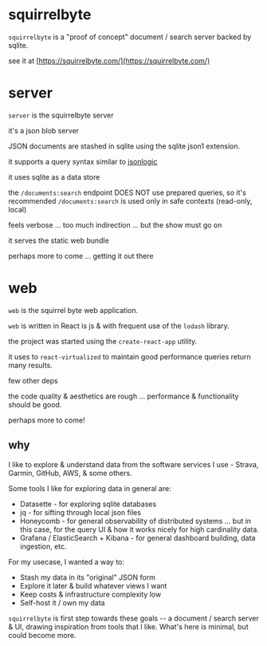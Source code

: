 # squirrelbyte

`squirrelbyte` is a "proof of concept" document / search server backed by sqlite.

see it at [https://squirrelbyte.com/](https://squirrelbyte.com/)

# server

`server` is the squirrelbyte server

it's a json blob server

JSON documents are stashed in sqlite using the sqlite json1 extension.

it supports a query syntax similar to [jsonlogic](https://jsonlogic.com/)

it uses sqlite as a data store

the `/documents:search` endpoint DOES NOT use prepared queries, so it's recommended `/documents:search` is used only in safe contexts (read-only, local)

feels verbose ... too much indirection ... but the show must go on

it serves the static web bundle

perhaps more to come ... getting it out there

# web

`web` is the squirrel byte web application.

`web` is written in React is js & with frequent use of the `lodash` library.

the project was started using the `create-react-app` utility.

it uses to `react-virtualized` to maintain good performance queries return many results.

few other deps

the code quality & aesthetics are rough ... performance & functionality should be good.

perhaps more to come!


## why

I like to explore & understand data from the software services I use - Strava, Garmin, GitHub, AWS, & some others.

Some tools I like for exploring data in general are:
- Datasette - for exploring sqlite databases
- jq - for sifting through local json files
- Honeycomb - for general observability of distributed systems ... but in this case, for the query UI & how it works nicely for high cardinality data.
- Grafana / ElasticSearch + Kibana - for general dashboard building, data ingestion, etc.

For my usecase, I wanted a way to:
- Stash my data in its "original" JSON form
- Explore it later & build whatever views I want
- Keep costs & infrastructure complexity low
- Self-host it / own my data

`squirrelbyte` is first step towards these goals -- a document / search server & UI, drawing inspiration from tools that I like. What's here is minimal, but could become more.
